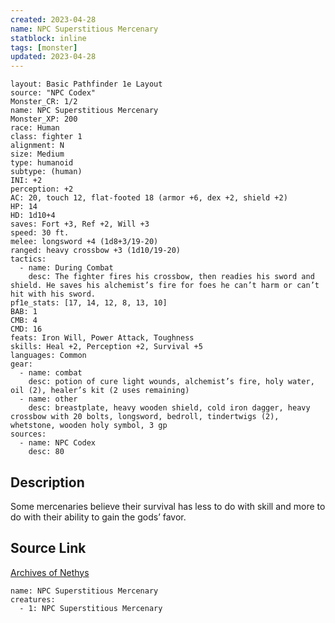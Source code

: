 ```yaml
---
created: 2023-04-28
name: NPC Superstitious Mercenary
statblock: inline
tags: [monster]
updated: 2023-04-28
---
```

```statblock
layout: Basic Pathfinder 1e Layout
source: "NPC Codex"
Monster_CR: 1/2
name: NPC Superstitious Mercenary
Monster_XP: 200
race: Human
class: fighter 1
alignment: N
size: Medium
type: humanoid
subtype: (human)
INI: +2
perception: +2
AC: 20, touch 12, flat-footed 18 (armor +6, dex +2, shield +2)
HP: 14
HD: 1d10+4
saves: Fort +3, Ref +2, Will +3
speed: 30 ft.
melee: longsword +4 (1d8+3/19-20)
ranged: heavy crossbow +3 (1d10/19-20)
tactics:
  - name: During Combat
    desc: The fighter fires his crossbow, then readies his sword and shield. He saves his alchemist’s fire for foes he can’t harm or can’t hit with his sword.
pf1e_stats: [17, 14, 12, 8, 13, 10]
BAB: 1
CMB: 4
CMD: 16
feats: Iron Will, Power Attack, Toughness
skills: Heal +2, Perception +2, Survival +5
languages: Common
gear:
  - name: combat
    desc: potion of cure light wounds, alchemist’s fire, holy water, oil (2), healer’s kit (2 uses remaining)
  - name: other
    desc: breastplate, heavy wooden shield, cold iron dagger, heavy crossbow with 20 bolts, longsword, bedroll, tindertwigs (2), whetstone, wooden holy symbol, 3 gp
sources:
  - name: NPC Codex
    desc: 80
```
## Description
Some mercenaries believe their survival has less to do with skill and more to do with their ability to gain the gods’ favor.
## Source Link
[Archives of Nethys](https://aonprd.com/NPCDisplay.aspx?ItemName=Superstitious%20Mercenary)
```encounter-table
name: NPC Superstitious Mercenary
creatures:
  - 1: NPC Superstitious Mercenary
```

